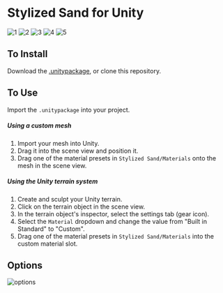 # Stylized Sand for Unity

![1](https://imgur.com/5BmoUd4.png)
![2](https://imgur.com/Zo9QjSZ.png)
![3](https://imgur.com/l2t7mIn.png)
![4](https://imgur.com/lzqOfGp.png)
![5](https://imgur.com/RxHr5Sj.png)

## To Install

Download the [.unitypackage](https://drive.google.com/open?id=1Lc6xgKN8GqlIeGeB0WAsAycON4rkA2Eg), or clone this repository.

## To Use

Import the `.unitypackage` into your project.

##### Using a custom mesh
1. Import your mesh into Unity.
2. Drag it into the scene view and position it.
3. Drag one of the material presets in `Stylized Sand/Materials` onto the mesh in the scene view.

##### Using the Unity terrain system
1. Create and sculpt your Unity terrain.
2. Click on the terrain object in the scene view.
3. In the terrain object's inspector, select the settings tab (gear icon).
4. Select the `Material` dropdown and change the value from "Built in Standard" to "Custom".
5. Drag one of the material presets in `Stylized Sand/Materials` into the custom material slot.

## Options

![options](https://imgur.com/qBMXmID.png)